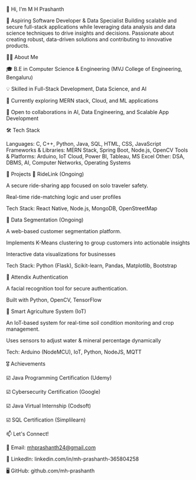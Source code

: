 👋 Hi, I'm M H Prashanth

🚀 Aspiring Software Developer & Data Specialist
Building scalable and secure full-stack applications while leveraging data analysis and data science techniques to drive insights and decisions.
Passionate about creating robust, data-driven solutions and contributing to innovative products.

🧑‍💻 About Me

🎓 B.E in Computer Science & Engineering (MVJ College of Engineering, Bengaluru)

💡 Skilled in Full-Stack Development, Data Science, and AI

🌱 Currently exploring MERN stack, Cloud, and ML applications

🤝 Open to collaborations in AI, Data Engineering, and Scalable App Development

🛠️ Tech Stack

Languages: C, C++, Python, Java, SQL, HTML, CSS, JavaScript
Frameworks & Libraries: MERN Stack, Spring Boot, Node.js, OpenCV
Tools & Platforms: Arduino, IoT Cloud, Power BI, Tableau, MS Excel
Other: DSA, DBMS, AI, Computer Networks, Operating Systems

📂 Projects
🔹 RideLink (Ongoing)

A secure ride-sharing app focused on solo traveler safety.

Real-time ride-matching logic and user profiles

Tech Stack: React Native, Node.js, MongoDB, OpenStreetMap

🔹 Data Segmentation (Ongoing)

A web-based customer segmentation platform.

Implements K-Means clustering to group customers into actionable insights

Interactive data visualizations for businesses

Tech Stack: Python (Flask), Scikit-learn, Pandas, Matplotlib, Bootstrap

🔹 Attendix Authentication

A facial recognition tool for secure authentication.

Built with Python, OpenCV, TensorFlow

🔹 Smart Agriculture System (IoT)

An IoT-based system for real-time soil condition monitoring and crop management.

Uses sensors to adjust water & mineral percentage dynamically

Tech: Arduino (NodeMCU), IoT, Python, NodeJS, MQTT

🎖️ Achievements

☑️ Java Programming Certification (Udemy)

☑️ Cybersecurity Certification (Google)

☑️ Java Virtual Internship (Codsoft)

☑️ SQL Certification (Simplilearn)

📫 Let's Connect!

📧 Email: mhprashanth24@gmail.com

💼 LinkedIn: linkedin.com/in/mh-prashanth-365804258

🖥️ GitHub: github.com/mh-prashanth
